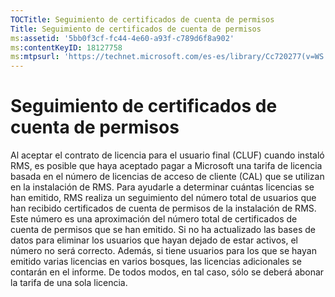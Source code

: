 ```yaml
---
TOCTitle: Seguimiento de certificados de cuenta de permisos
Title: Seguimiento de certificados de cuenta de permisos
ms:assetid: '5bb0f3cf-fc44-4e60-a93f-c789d6f8a902'
ms:contentKeyID: 18127758
ms:mtpsurl: 'https://technet.microsoft.com/es-es/library/Cc720277(v=WS.10)'
---
```


Seguimiento de certificados de cuenta de permisos
=================================================

Al aceptar el contrato de licencia para el usuario final (CLUF) cuando instaló RMS, es posible que haya aceptado pagar a Microsoft una tarifa de licencia basada en el número de licencias de acceso de cliente (CAL) que se utilizan en la instalación de RMS. Para ayudarle a determinar cuántas licencias se han emitido, RMS realiza un seguimiento del número total de usuarios que han recibido certificados de cuenta de permisos de la instalación de RMS. Este número es una aproximación del número total de certificados de cuenta de permisos que se han emitido. Si no ha actualizado las bases de datos para eliminar los usuarios que hayan dejado de estar activos, el número no será correcto. Además, si tiene usuarios para los que se hayan emitido varias licencias en varios bosques, las licencias adicionales se contarán en el informe. De todos modos, en tal caso, sólo se deberá abonar la tarifa de una sola licencia.